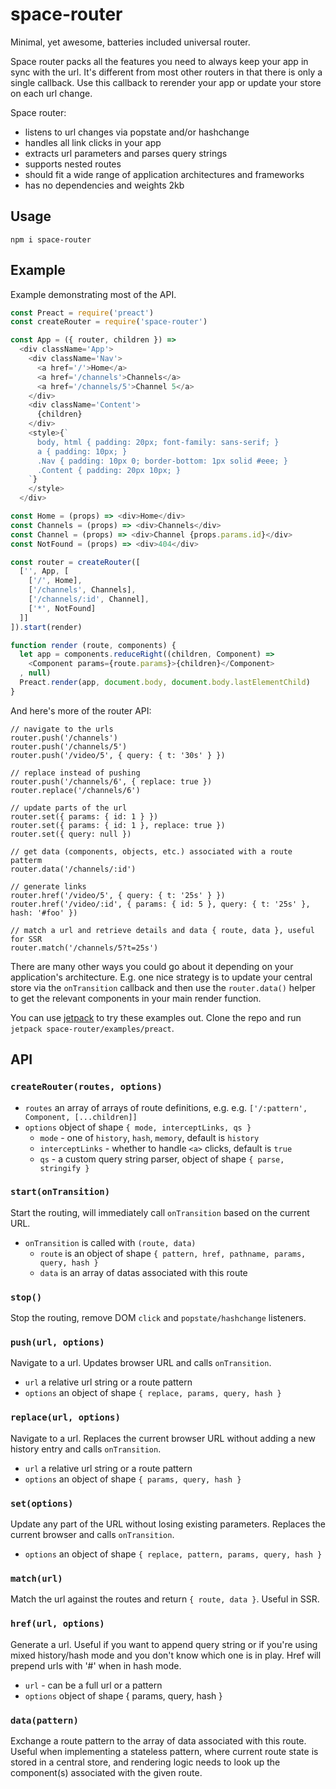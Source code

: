 # space-router

Minimal, yet awesome, batteries included universal router.

Space router packs all the features you need to always keep your app in sync with the url. It's different from most other routers in that there is only a single callback. Use this callback to rerender your app or update your store on each url change.

Space router:

- listens to url changes via popstate and/or hashchange
- handles all link clicks in your app
- extracts url parameters and parses query strings
- supports nested routes
- should fit a wide range of application architectures and frameworks
- has no dependencies and weights 2kb

## Usage

    npm i space-router

## Example

Example demonstrating most of the API.

```js
const Preact = require('preact')
const createRouter = require('space-router')

const App = ({ router, children }) =>
  <div className='App'>
    <div className='Nav'>
      <a href='/'>Home</a>
      <a href='/channels'>Channels</a>
      <a href='/channels/5'>Channel 5</a>
    </div>
    <div className='Content'>
      {children}
    </div>
    <style>{`
      body, html { padding: 20px; font-family: sans-serif; }
      a { padding: 10px; }
      .Nav { padding: 10px 0; border-bottom: 1px solid #eee; }
      .Content { padding: 20px 10px; }
    `}
    </style>
  </div>

const Home = (props) => <div>Home</div>
const Channels = (props) => <div>Channels</div>
const Channel = (props) => <div>Channel {props.params.id}</div>
const NotFound = (props) => <div>404</div>

const router = createRouter([
  ['', App, [
    ['/', Home],
    ['/channels', Channels],
    ['/channels/:id', Channel],
    ['*', NotFound]
  ]]
]).start(render)

function render (route, components) {
  let app = components.reduceRight((children, Component) =>
    <Component params={route.params}>{children}</Component>
  , null)
  Preact.render(app, document.body, document.body.lastElementChild)
}
```

And here's more of the router API:

```
// navigate to the urls
router.push('/channels')
router.push('/channels/5')
router.push('/video/5', { query: { t: '30s' } })

// replace instead of pushing
router.push('/channels/6', { replace: true })
router.replace('/channels/6')

// update parts of the url
router.set({ params: { id: 1 } })
router.set({ params: { id: 1 }, replace: true })
router.set({ query: null })

// get data (components, objects, etc.) associated with a route patterm
router.data('/channels/:id')

// generate links
router.href('/video/5', { query: { t: '25s' } })
router.href('/video/:id', { params: { id: 5 }, query: { t: '25s' }, hash: '#foo' })

// match a url and retrieve details and data { route, data }, useful for SSR
router.match('/channels/5?t=25s')
```

There are many other ways you could go about it depending on your application's architecture. E.g. one nice strategy is to update your central store via the `onTransition` callback and then use the `router.data()` helper to get the relevant components in your main render function.

You can use [jetpack](https://github.com/KidkArolis/jetpack) to try these examples out. Clone the repo and run `jetpack space-router/examples/preact`.

## API

### `createRouter(routes, options)`

* `routes` an array of arrays of route definitions, e.g. e.g. `['/:pattern', Component, [...children]]`
* `options` object of shape `{ mode, interceptLinks, qs }`
  * `mode` - one of `history`, `hash`, `memory`, default is `history`
  * `interceptLinks` - whether to handle `<a>` clicks, default is `true`
  * `qs` - a custom query string parser, object of shape `{ parse, stringify }`

### `start(onTransition)`

Start the routing, will immediately call `onTransition` based on the current URL.

* `onTransition` is called with `(route, data)`
  - `route` is an object of shape `{ pattern, href, pathname, params, query, hash }`
  - `data` is an array of datas associated with this route

### `stop()`

Stop the routing, remove DOM `click` and `popstate/hashchange` listeners.

### `push(url, options)`

Navigate to a url. Updates browser URL and calls `onTransition`.

- `url` a relative url string or a route pattern
- `options` an object of shape `{ replace, params, query, hash }`

### `replace(url, options)`

Navigate to a url. Replaces the current browser URL without adding a new history entry and calls `onTransition`.

- `url` a relative url string or a route pattern
- `options` an object of shape `{ params, query, hash }`

### `set(options)`

Update any part of the URL without losing existing parameters. Replaces the current browser and calls `onTransition`.

- `options` an object of shape `{ replace, pattern, params, query, hash }`

### `match(url)`

Match the url against the routes and return `{ route, data }`. Useful in SSR.

### `href(url, options)`

Generate a url. Useful if you want to append query string or if you're using mixed history/hash mode and you don't know which one is in play. Href will prepend urls with '#' when in hash mode.

* `url` - can be a full url or a pattern
* `options` object of shape { params, query, hash }

### `data(pattern)`

Exchange a route pattern to the array of data associated with this route. Useful when implementing a stateless pattern, where current route state is stored in a central store, and rendering logic needs to look up the component(s) associated with the given route.
